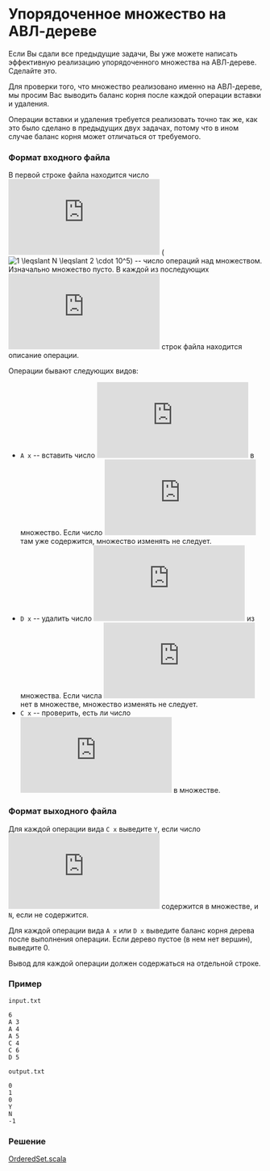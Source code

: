 # Упорядоченное множество на АВЛ-дереве

Если Вы сдали все предыдущие задачи, Вы уже можете написать эффективную реализацию упорядоченного множества на АВЛ-дереве.  Сделайте это.

Для проверки того, что множество реализовано именно на АВЛ-дереве, мы просим Вас выводить баланс корня после каждой операции вставки и удаления.

Операции вставки и удаления требуется реализовать точно так же, как это было сделано в предыдущих двух задачах, потому что в ином случае баланс корня может отличаться от требуемого.

### Формат входного файла

В первой строке файла находится число ![N](https://latex.codecogs.com/svg.latex?N) (![1 \leqslant N \leqslant 2 \cdot 10^5](https://latex.codecogs.com/svg.latex?1%20\leqslant%20N%20\leqslant%202\cdot10^5)) -- число операций над множеством.  Изначально множество пусто.  В каждой из последующих ![N](https://latex.codecogs.com/svg.latex?N) строк файла находится описание операции.

Операции бывают следующих видов:

- `A x` -- вставить число ![x](https://latex.codecogs.com/svg.latex?x) в множество.  Если число ![x](https://latex.codecogs.com/svg.latex?x) там уже содержится,  множество изменять не следует.
- `D x` -- удалить число ![x](https://latex.codecogs.com/svg.latex?x) из множества.  Если числа ![x](https://latex.codecogs.com/svg.latex?x) нет в множестве, множество изменять не следует.
- `C x` -- проверить, есть ли число ![x](https://latex.codecogs.com/svg.latex?x) в множестве.

### Формат выходного файла

Для каждой операции вида `C x` выведите `Y`, если число ![x](https://latex.codecogs.com/svg.latex?x) содержится в множестве, и `N`, если не содержится.

Для каждой операции вида `A x` или `D x` выведите баланс корня дерева после выполнения операции.  Если дерево пустое (в нем нет вершин), выведите 0.

Вывод для каждой операции должен содержаться на отдельной строке.

### Пример

`input.txt`
```
6
A 3
A 4
A 5
C 4
C 6
D 5
```

`output.txt`
```
0
1
0
Y
N
-1
```

### Решение

[OrderedSet.scala](OrderedSet.scala)
